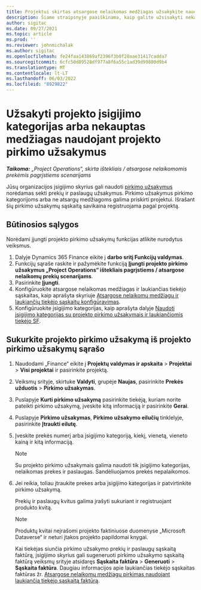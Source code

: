 ```yaml
---
title: Projektui skirtas atsargose nelaikomas medžiagas užsakykite naudodami projekto pirkimo užsakymus
description: Šiame straipsnyje paaiškinama, kaip galite užsisakyti nekauptas medžiagas projektui naudodami projekto pirkimo užsakymus.
author: sigitac
ms.date: 09/27/2021
ms.topic: article
ms.prod: ''
ms.reviewer: johnmichalak
ms.author: sigitac
ms.openlocfilehash: fe24faa143869af2396f3b0f28aae31417cadda7
ms.sourcegitcommit: 6cfc50d89528df977a8f6a55c1ad39d99800d9b4
ms.translationtype: MT
ms.contentlocale: lt-LT
ms.lasthandoff: 06/03/2022
ms.locfileid: "8929822"
---
```

# <a name="order-procurement-categories-or-non-stocked-materials-for-a-project-using-project-purchase-orders"></a>Užsakyti projekto įsigijimo kategorijas arba nekauptas medžiagas naudojant projekto pirkimo užsakymus

_**Taikoma:** „Project Operations“, skirta ištekliais / atsargose nelaikomomis prekėmis pagrįstiems scenarijams_

Jūsų organizacijos įsigijimo skyrius gali naudoti [pirkimo užsakymus](/dynamics365/supply-chain/procurement/purchase-order-overview) norėdamas sekti prekių ir paslaugų užsakymus. Pirkimo užsakymus pirkimo kategorijoms arba ne atsargų medžiagoms galima priskirti projektui. Išrašant šių pirkimo užsakymų sąskaitą savikaina registruojama pagal projektą.

## <a name="prerequisites"></a>Būtinosios sąlygos
Norėdami įjungti projekto pirkimo užsakymų funkcijas atlikite nurodytus veiksmus.

1. Dalyje Dynamics 365 Finance eikite į **darbo sritį Funkcijų valdymas**.
2. Funkcijų sąraše raskite ir pažymėkite funkciją **Įjungti projekto pirkimo užsakymus „Project Operations“ ištekliais pagrįstiems / atsargose nelaikomų prekių scenarijams**.
3. Pasirinkite **Įjungti**.
4. Konfigūruokite atsargose nelaikomas medžiagas ir laukiančias tiekėjo sąskaitas, kaip aprašyta skyriuje [Atsargose nelaikomų medžiagų ir laukiančių tiekėjo sąskaitų konfigūravimas](configure-materials-nonstocked.md).
5. Konfigūruokite įsigijimo kategorijas, kaip aprašyta dalyje [Naudoti įsigijimo kategorijas su projekto pirkimo užsakymais ir laukiančiomis tiekėjo SF](configure-procurement-categories.md).

## <a name="create-a-project-purchase-order-from-the-project-purchase-order-list"></a>Sukurkite projekto pirkimo užsakymą iš projekto pirkimo užsakymų sąrašo

1. Naudodami „Finance“ eikite į **Projektų valdymas ir apskaita** > **Projektai** > **Visi projektai** ir pasirinkite projektą.
2. Veiksmų srityje, skirtuke **Valdyti**, grupėje **Naujas**, pasirinkite **Prekės užduotis** > **Pirkimo užsakymas**.
3. Puslapyje **Kurti pirkimo užsakymą** pasirinkite tiekėją, kuriam norite pateikti pirkimo užsakymą, įveskite kitą informaciją ir pasirinkite **Gerai**.
4. Puslapyje **Pirkimo užsakymas**, **Pirkimo užsakymo eilučių** tinklelyje, pasirinkite **Įtraukti eilutę**.
5. Įveskite prekės numerį arba įsigijimo kategoriją, kiekį, vienetą, vieneto kainą ir kitą informaciją.

    > [!NOTE]
    > Su projekto pirkimo užsakymais galima naudoti tik įsigijimo kategorijas, nelaikomas prekes ir paslaugas. Sandėliuojamos prekės nepalaikomos.

6. Jei reikia, toliau įtraukite prekes arba įsigijimo kategorijas ir patvirtinkite pirkimo užsakymą.

    Prekių ir paslaugų kvitus galima įrašyti sukuriant ir registruojant produkto kvitą.

    > [!NOTE]
    > Produktų kvitai neįrašomi projekto faktiniuose duomenyse „Microsoft Dataverse“ ir neturi įtakos projekto papildomai knygai.

    Kai tiekėjas siunčia pirkimo užsakymo prekių ir paslaugų sąskaitą faktūrą, įsigijimo skyrius gali sugeneruoti pirkimo užsakymo sąskaitą faktūrą veiksmų srityje atsidaręs **Sąskaita faktūra** > **Generuoti** > **Sąskaita faktūra**. Daugiau informacijos apie laukiančias tiekėjo sąskaitas faktūras žr. [Atsargose nelaikomų medžiagų pirkimas naudojant laukiančią tiekėjo sąskaitą faktūrą](pending-vendor-invoices.md).
